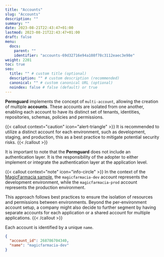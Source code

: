```yaml
---
title: "Accounts"
slug: "Accounts"
description: ""
summary: ""
date: 2023-08-21T22:43:47+01:00
lastmod: 2023-08-21T22:43:47+01:00
draft: false
menu:
  docs:
    parent: ""
    identifier: "accounts-69d32716e94a108f78c3112eaec3e98e"
weight: 2201
toc: true
seo:
  title: "" # custom title (optional)
  description: "" # custom description (recommended)
  canonical: "" # custom canonical URL (optional)
  noindex: false # false (default) or true
---
```


**Permguard** implements the concept of `multi-account`, allowing the creation of multiple **accounts**.
These accounts are isolated from one another, enabling each account to have its distinct set of tenants, identities, repositories, schemas, policies and permissions.

{{< callout context="caution" icon="alert-triangle" >}}
It is recommended to utilize a distinct account for each environment, such as development, staging, and production, this as a best practice to mitigate potential security risks.
{{< /callout >}}

It is important to note that the **Permguard** does not include an authentication layer. It is the responsibility of the adopter to either implement or integrate the authentication layer at the application level.

{{< callout context="note" icon="info-circle" >}}
In the context of the [MagicFarmacia sample](/docs/0.1/getting-started/adoption-through-example#integration-use-case-pharmacy-branch-management), the `magicfarmacia-dev` account represents the development environment, while the `magicfarmacia-prod` account represents the production environment.

This approach follows best practices to ensure the isolation of resources and permissions between environments. Beyond the per-environment account setup, a company might also decide to further segment by having separate accounts for each application or a shared account for multiple applications.
{{< /callout >}}

Each account is identified by a unique `name`.

```json
{
  "account_id": 268786704340,
  "name": "magicfarmacia-dev"
}
```
